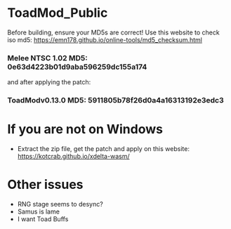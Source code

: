 # ToadMod_Public

Before building, ensure your MD5s are correct!
Use this website to check iso md5: https://emn178.github.io/online-tools/md5_checksum.html
### Melee NTSC 1.02 MD5: 0e63d4223b01d9aba596259dc155a174
and after applying the patch:
### ToadModv0.13.0 MD5: 5911805b78f26d0a4a16313192e3edc3

# If you are not on Windows

- Extract the zip file, get the patch and apply on this website: https://kotcrab.github.io/xdelta-wasm/

# Other issues

- RNG stage seems to desync?
- Samus is lame
- I want Toad Buffs
